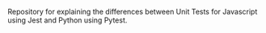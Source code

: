 Repository for explaining the differences between Unit Tests for Javascript using Jest and Python using Pytest.